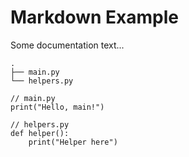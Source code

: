 # Markdown Example

Some documentation text...

```
.
├── main.py
└── helpers.py
```

```
// main.py
print("Hello, main!")
```

```
// helpers.py
def helper():
    print("Helper here")
```
